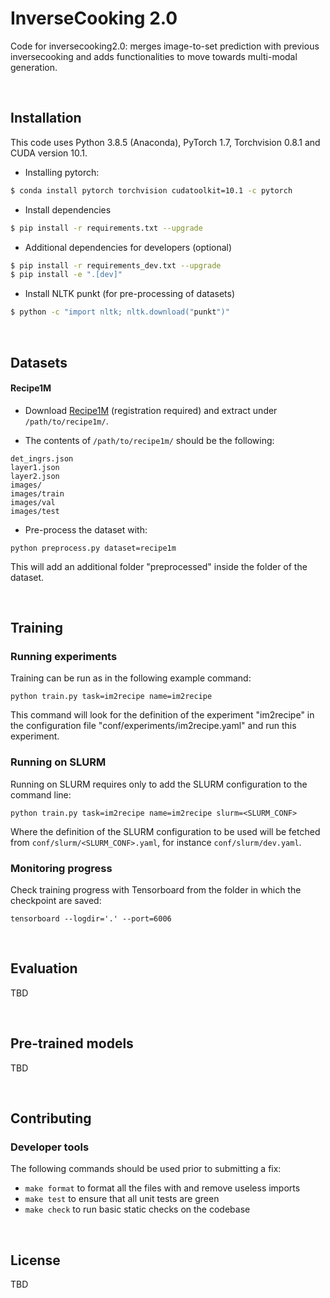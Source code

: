 # InverseCooking 2.0

Code for inversecooking2.0: merges image-to-set prediction with previous inversecooking and adds functionalities to move towards multi-modal generation.

<br>

## Installation

This code uses Python 3.8.5 (Anaconda), PyTorch 1.7, Torchvision 0.8.1 and CUDA version 10.1.

- Installing pytorch:
```bash
$ conda install pytorch torchvision cudatoolkit=10.1 -c pytorch
```

- Install dependencies
```bash
$ pip install -r requirements.txt --upgrade
```

- Additional dependencies for developers (optional)

```bash
$ pip install -r requirements_dev.txt --upgrade
$ pip install -e ".[dev]"
```

- Install NLTK punkt (for pre-processing of datasets)

```bash
$ python -c "import nltk; nltk.download("punkt")"
```

<br>

## Datasets

#### Recipe1M

- Download [Recipe1M](http://im2recipe.csail.mit.edu/dataset/download) (registration required) and extract under ```/path/to/recipe1m/```.

- The contents of ```/path/to/recipe1m/``` should be the following:

```
det_ingrs.json
layer1.json
layer2.json
images/
images/train
images/val
images/test
```

- Pre-process the dataset with:

```
python preprocess.py dataset=recipe1m
```

This will add an additional folder "preprocessed" inside the folder of the dataset.

<br>

## Training

### Running experiments

Training can be run as in the following example command:

    python train.py task=im2recipe name=im2recipe

This command will look for the definition of the experiment "im2recipe" in the configuration
file "conf/experiments/im2recipe.yaml" and run this experiment.

### Running on SLURM

Running on SLURM requires only to add the SLURM configuration to the command line:

    python train.py task=im2recipe name=im2recipe slurm=<SLURM_CONF>

Where the definition of the SLURM configuration to be used will be fetched from `conf/slurm/<SLURM_CONF>.yaml`, for instance `conf/slurm/dev.yaml`.

### Monitoring progress

Check training progress with Tensorboard from the folder in which the checkpoint are saved:

    tensorboard --logdir='.' --port=6006

<br>

## Evaluation

TBD

<br>

## Pre-trained models
TBD

<br>

## Contributing

### Developer tools

The following commands should be used prior to submitting a fix:

- `make format` to format all the files with and remove useless imports
- `make test` to ensure that all unit tests are green
- `make check` to run basic static checks on the codebase

<br>

## License

TBD